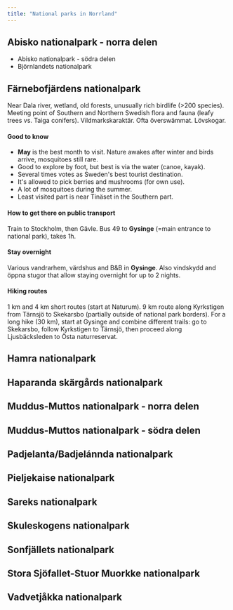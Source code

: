 ```yaml
---
title: "National parks in Norrland"
---
```


## Abisko nationalpark - norra delen
- Abisko nationalpark - södra delen
- Björnlandets nationalpark

## Färnebofjärdens nationalpark
Near Dala river, wetland, old forests, unusually rich birdlife (>200 species). Meeting point of Southern and Northern Swedish flora and fauna (leafy trees vs. Taiga conifers). Vildmarkskaraktär. Ofta överswämmat. Lövskogar. 

#### Good to know
- **May** is the best month to visit. Nature awakes after winter and birds arrive, mosquitoes still rare. 
- Good to explore by foot, but best is via the water (canoe, kayak). 
- Several times votes as Sweden's best tourist destination.
- It's allowed to pick berries and mushrooms (for own use).
- A lot of mosquitoes during the summer.
- Least visited part is near Tinäset in the Southern part. 


#### How to get there on public transport
Train to Stockholm, then Gävle. Bus 49 to **Gysinge** (=main entrance to national park), takes 1h.

#### Stay overnight
Various vandrarhem, värdshus and B&B in **Gysinge**. Also vindskydd and öppna stugor that allow staying overnight for up to 2 nights.

#### Hiking routes
1 km and 4 km short routes (start at Naturum). 9 km route along Kyrkstigen from Tärnsjö to Skekarsbo (partially outside of national park borders). For a long hike (30 km), start at Gysinge and combine different trails: go to Skekarsbo, follow Kyrkstigen to Tärnsjö, then proceed along Ljusbäcksleden to Östa naturreservat. 

## Hamra nationalpark

## Haparanda skärgårds nationalpark

## Muddus-Muttos nationalpark - norra delen

## Muddus-Muttos nationalpark - södra delen

## Padjelanta/Badjelánnda nationalpark

## Pieljekaise nationalpark

## Sareks nationalpark

## Skuleskogens nationalpark

## Sonfjällets nationalpark

## Stora Sjöfallet-Stuor Muorkke nationalpark

## Vadvetjåkka nationalpark